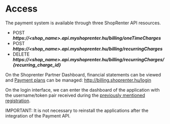 # Access

The payment system is available through three ShopRenter API resources.
- POST _**https://<shop_name>.api.myshoprenter.hu/billing/oneTimeCharges**_
- POST _**https://<shop_name>.api.myshoprenter.hu/billing/recurringCharges**_
- DELETE _**https://<shop_name>.api.myshoprenter.hu/billing/recurringCharges/{recurring_charge_id}**_

On the Shoprenter Partner Dashboard, financial statements can be viewed and [Payment plans](../docs/plan.md) can be managed:
http://billing.shoprenter.hu/login

On the login interface, we can enter the dashboard of the application with the username/token pair received during the [previously mentioned registration](../docs/settings.md).

IMPORTANT: It is not necessary to reinstall the applications after the integration of the Payment API.
